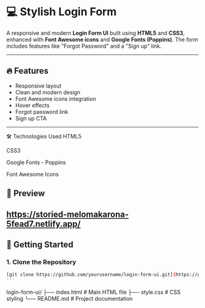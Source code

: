# 💻 Stylish Login Form

A responsive and modern **Login Form UI** built using **HTML5** and **CSS3**, enhanced with **Font Awesome icons** and **Google Fonts (Poppins)**. The form includes features like "Forgot Password" and a "Sign up" link.

---

## 🔥 Features

- Responsive layout
- Clean and modern design
- Font Awesome icons integration
- Hover effects
- Forgot password link
- Sign up CTA

---
🛠️ Technologies Used
HTML5

CSS3

Google Fonts - Poppins

Font Awesome Icons

## 📸 Preview

https://storied-melomakarona-5fead7.netlify.app/
---

## 🚀 Getting Started

### 1. Clone the Repository

```bash
[git clone https://github.com/yourusername/login-form-ui.git](https://github.com/Pandurang-More/Login-form)
'''
```
login-form-ui/
├── index.html       # Main HTML file
├── style.css        # CSS styling
└── README.md        # Project documentation
```


